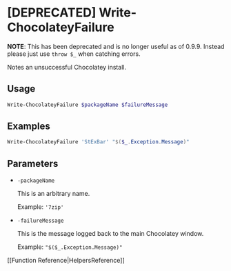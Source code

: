 # [DEPRECATED] Write-ChocolateyFailure

**NOTE**: This has been deprecated and is no longer useful as of 0.9.9. Instead please just use `throw $_` when catching errors.

Notes an unsuccessful Chocolatey install.

## Usage

```powershell
Write-ChocolateyFailure $packageName $failureMessage
```

## Examples

```powershell
Write-ChocolateyFailure 'StExBar' "$($_.Exception.Message)"
```

## Parameters

* `-packageName`

    This is an arbitrary name.
    
    Example: `'7zip'`

* `-failureMessage`

    This is the message logged back to the main Chocolatey window.

    Example: `"$($_.Exception.Message)"`

[[Function Reference|HelpersReference]]